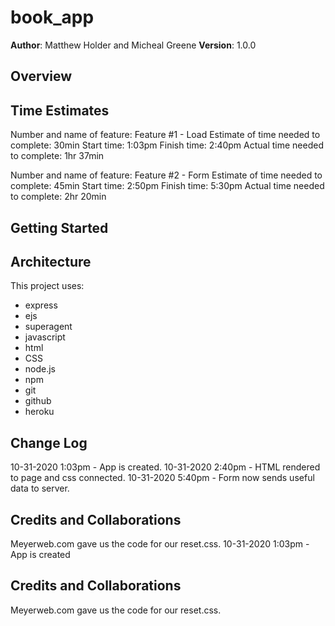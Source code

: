 # book_app

**Author**: Matthew Holder and Micheal Greene
**Version**: 1.0.0

## Overview

## Time Estimates

Number and name of feature: Feature #1 - Load
Estimate of time needed to complete: 30min
Start time: 1:03pm
Finish time: 2:40pm
Actual time needed to complete: 1hr 37min

Number and name of feature: Feature #2 - Form
Estimate of time needed to complete: 45min
Start time: 2:50pm
Finish time: 5:30pm
Actual time needed to complete: 2hr 20min

## Getting Started

## Architecture

This project uses:
- express
- ejs
- superagent
- javascript
- html
- CSS
- node.js
- npm
- git
- github
- heroku

## Change Log

10-31-2020 1:03pm - App is created.
10-31-2020 2:40pm - HTML rendered to page and css connected.
10-31-2020 5:40pm - Form now sends useful data to server.

## Credits and Collaborations

Meyerweb.com gave us the code for our reset.css.
10-31-2020 1:03pm - App is created

## Credits and Collaborations

Meyerweb.com gave us the code for our reset.css.